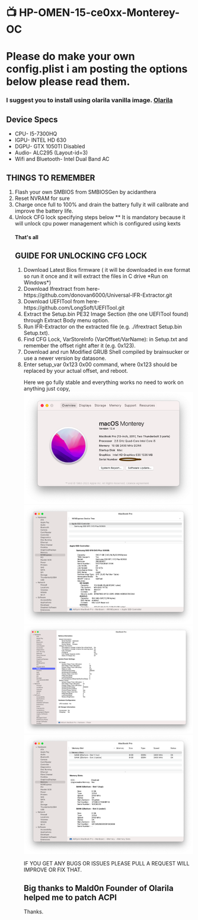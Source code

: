 <html>
<h1> &#128250; HP-OMEN-15-ce0xx-Monterey-OC</h1>
  <h1> Please do make your own config.plist i am posting the options below please read them.</h1>
  <h3> I suggest you to install using olarila vanilla image. <a href="https://www.olarila.com/topic/6278-hackintosh-and-macintosh-olarila-vanilla-images-macos/">Olarila</a></h3>
  <p><h2>Device Specs</h2>
  <ul>
  <li>CPU- I5-7300HQ</li>
  <li>IGPU- INTEL HD 630</li>
  <li>DGPU- GTX 1050TI Disabled</li>
  <li>Audio- ALC295 (Layout-id=3)</li>
  <li>Wifi and Bluetooth- Intel Dual Band AC</li>
  </ul>
  </p>
  <p id="thr-pts">
<h2>THINGS TO REMEMBER</h2>
<ol>
  <li>Flash your own SMBIOS from SMBIOSGen by acidanthera</li>
  <li>Reset NVRAM for sure</li>
  <li>Charge once full to 100% and drain the battery fully it will calibrate and improve the battery life.</li>
  <li>Unlock CFG lock specifying steps below ** It is mandatory because it will unlock cpu power management which is configured using kexts</li>
  
  <h4>That's all</h4>
</p>
<p><h2>GUIDE FOR UNLOCKING CFG LOCK</h2>
<ol>
  <li>Download Latest Bios firmware ( it will be downloaded in exe format so run it once and it will extract the files in C drive *Run on         Windows*)</li>
  <li>Download Ifrextract from here- https://github.com/donovan6000/Universal-IFR-Extractor.git</li>
  <li>Download UEFITool from here- https://github.com/LongSoft/UEFITool.git</li>
  <li>Extract the Setup.bin PE32 Image Section (the one UEFITool found) through Extract Body menu option.</li>
  <li>Run IFR-Extractor on the extracted file (e.g. ./ifrextract Setup.bin Setup.txt).</li>
  <li>Find CFG Lock, VarStoreInfo (VarOffset/VarName): in Setup.txt and remember the offset right after it (e.g. 0x123).</li>
  <li>Download and run Modified GRUB Shell compiled by brainsucker or use a newer version by datasone.</li>
  <li>Enter setup_var 0x123 0x00 command, where 0x123 should be replaced by your actual offset, and reboot.</li>

Here we go fully stable and everything works no need to work on anything just copy,
![](images/About.png)
![](images/Nvme.png)
![](images/Power.png)
![](images/Ram.png)

IF YOU GET ANY BUGS OR ISSUES PLEASE PULL A REQUEST WILL IMPROVE OR FIX THAT.

  <h2> Big thanks to Mald0n Founder of Olarila helped me to patch ACPI</h2>
Thanks.
  <p>
</body>
  </html>
